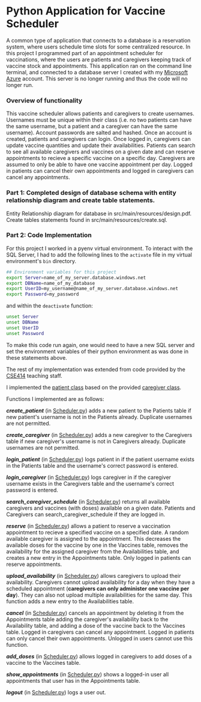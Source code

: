 # Python Application for Vaccine Scheduler

A common type of application that connects to a database is a reservation system, where users schedule time slots for some centralized resource. In this project I programmed part of an appointment scheduler for vaccinations, where the users are patients and caregivers keeping track of vaccine stock and appointments. This application ran on the command line terminal, and connected to a database server I created with my [Microsoft Azure](https://azure.microsoft.com/en-us/) account. This server is no longer running and thus the code will no longer run.

### Overview of functionality

This vaccine scheduler allows patients and caregivers to create usernames. Usernames must be unique within their class (i.e. no two patients can have the same username, but a patient and a caregiver can have the same username). Account passwords are salted and hashed. Once an account is created, patients and caregivers can login. Once logged in, caregivers can update vaccine quantities and update their availabilities. Patients can search to see all available caregivers and vaccines on a given date and can reserve appointments to recieve a specific vaccine on a specific day. Caregivers are assumed to only be able to have one vaccine appointment per day. Logged in patients can cancel their own appointments and logged in caregivers can cancel any appointments.

### Part 1: Completed design of database schema with entity relationship diagram and create table statements.
Entity Relationship diagram for database in src/main/resources/design.pdf. Create tables statements found in src/main/resources/create.sql.

### Part 2: Code Implementation

For this project I worked in a pyenv virtual environment. To interact with the SQL Server, I had to add the following lines to the `activate` file in my virtual environment's `bin` directory. 
```bash
## Environment variables for this project
export Server=name_of_my_server.database.windows.net
export DBName=name_of_my_database
export UserID=my_username@name_of_my_server.database.windows.net
export Password=my_password
```
and within the `deactivate` function:
```bash
unset Server
unset DBName
unset UserID
unset Password
```
To make this code run again, one would need to have a new SQL server and set the environment variables of their python environment as was done in these statements above.

The rest of my implementation was extended from code provided by the [CSE414](https://sites.google.com/cs.washington.edu/cse414-22wi/home) teaching staff.

I implemented the [patient class](src/main/scheduler/model/Patient.py) based on the provided [caregiver class](src/main/scheduler/model/Caregiver.py).

Functions I implemented are as follows:

***create_patient*** (in [Scheduler.py](src/scheduler/Scheduler.py)) adds a new patient to the Patients table if new patient's 
username is not in the Patients already. Duplicate usernames are not permitted.

***create_caregiver*** (in [Scheduler.py](src/scheduler/Scheduler.py)) adds a new caregiver to the Caregivers table if new caregiver's username is not in Caregivers already. Duplicate usernames are not permitted.

***login_patient*** (in [Scheduler.py](src/scheduler/Scheduler.py)) logs patient in if the patient username exists in the Patients 
table and the username's correct password is entered.

***login_caregiver*** (in [Scheduler.py](src/scheduler/Scheduler.py)) logs caregiver in if the caregiver username exists in the Caregivers table and the username's correct password is entered.

***search_caregiver_schedule*** (in [Scheduler.py](src/scheduler/Scheduler.py)) returns all available caregivers and vaccines (with doses) available on a given date. Patients and Caregivers can search_caregiver_schedule if they are logged in.

***reserve*** (in [Scheduler.py](src/scheduler/Scheduler.py)) allows a patient to reserve a vaccination appointment to recieve a 
specified vaccine on a specified date. A random available caregiver is 
assigned to the appointment. This decreases the available doses 
for the vaccine by one in the Vaccines table, removes the availability for 
the assigned caregiver from the Availabilities table, and creates a new 
entry in the Appointments table. Only logged in patients can reserve 
appointments.

***upload_availability*** (in [Scheduler.py](src/scheduler/Scheduler.py)) allows caregivers to upload their availability. 
Caregivers cannot upload availability for a day when they have a scheduled appointment (**caregivers can only administer one vaccine per day**). They can also not upload multiple availabilities for the same day. This function adds a new entry to the Availabilities table.

***cancel*** (in [Scheduler.py](src/scheduler/Scheduler.py)) cancels an appointment by deleting it from the Appointments table adding the caregiver's availability back to the Availability table, and adding a dose of the vaccine back to the Vaccines table. Logged in caregivers can cancel any appointment. Logged in patients can only cancel 
their own appointments. Unlogged in users cannot use this function.

***add_doses*** (in [Scheduler.py](src/scheduler/Scheduler.py)) allows logged in caregivers to add doses of a vaccine to the 
Vaccines table.

***show_appointments*** (in [Scheduler.py](src/scheduler/Scheduler.py)) shows a logged-in user all appointments that user has in 
the Appointments table.

***logout*** (in [Scheduler.py](src/scheduler/Scheduler.py)) logs a user out.
